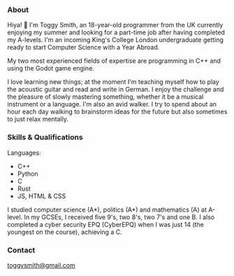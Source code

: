 ### About

Hiya! 👋 I'm Toggy Smith, an 18-year-old programmer from the UK currently enjoying my summer and looking for a part-time job after having completed my A-levels. I'm an incoming King's College London undergraduate getting ready to start Computer Science with a Year Abroad.

My two most experienced fields of expertise are programming in C++ and using the Godot game engine.

I love learning new things; at the moment I'm teaching myself how to play the acoustic guitar and read and write in German. I enjoy the challenge and the pleasure of slowly mastering something, whether it be a musical instrument or a language. I'm also an avid walker. I try to spend about an hour each day walking to brainstorm ideas for the future but also sometimes to just relax mentally.

### Skills & Qualifications

Languages:
- C++
- Python
- C
- Rust
- JS, HTML & CSS

I studied computer science (A*), politics (A*) and mathematics (A) at A-level. In my GCSEs, I received five 9's, two 8's, two 7's and one B. I also completed a cyber security EPQ (CyberEPQ) when I was just 14 (the youngest on the course), achieving a C.

### Contact

toggysmith@gmail.com

<!--
**toggysmith/toggysmith** is a ✨ _special_ ✨ repository because its `README.md` (this file) appears on your GitHub profile.

Here are some ideas to get you started:

- 🔭 I’m currently working on ...
- 🌱 I’m currently learning ...
- 👯 I’m looking to collaborate on ...
- 🤔 I’m looking for help with ...
- 💬 Ask me about ...
- 📫 How to reach me: ...
- 😄 Pronouns: ...
- ⚡ Fun fact: ...
-->
